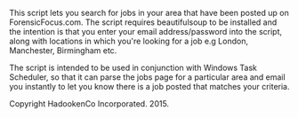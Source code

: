This script lets you search for jobs in your area that have been posted up on ForensicFocus.com. The script requires beautifulsoup to be installed and the intention is that you enter your email address/password into the script, along with locations in which you're looking for a job e.g London, Manchester, Birmingham etc.

The script is intended to be used in conjunction with Windows Task Scheduler, so that it can parse the jobs page for a particular area and email you instantly to let you know there is a job posted that matches your criteria.

Copyright HadookenCo Incorporated. 2015.
